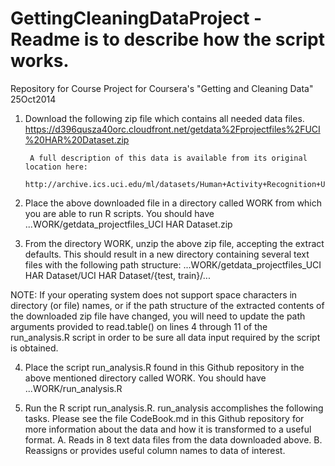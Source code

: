 GettingCleaningDataProject - Readme is to describe how the script works.
==========================
Repository for Course Project for Coursera's "Getting and Cleaning Data"
25Oct2014

1. Download the following zip file which contains all needed data files. 
        https://d396qusza40orc.cloudfront.net/getdata%2Fprojectfiles%2FUCI%20HAR%20Dataset.zip
        
        A full description of this data is available from its original location here:
              http://archive.ics.uci.edu/ml/datasets/Human+Activity+Recognition+Using+Smartphones
  
2. Place the above downloaded file in a directory called WORK from which you are able to run R scripts. You should have
...WORK/getdata_projectfiles_UCI HAR Dataset.zip

3. From the directory WORK, unzip the above zip file, accepting the extract defaults. This should result in a new directory
containing several text files with the following path structure:
...WORK/getdata_projectfiles_UCI HAR Dataset/UCI HAR Dataset/{test, train}/...

NOTE: If your operating system does not support space characters in directory (or file) names, or if the path structure of the
extracted contents of the downloaded zip file have changed, you will need to update the path arguments provided to read.table()
on lines 4 through 11 of the run_analysis.R script in order to be sure all data input required by the script is obtained.

4. Place the script run_analysis.R found in this Github repository in the above mentioned directory called WORK. You should have
...WORK/run_analysis.R

5. Run the R script run_analysis.R. run_analysis accomplishes the following tasks. Please see the file CodeBook.md in this
Github repository for more information about the data and how it is transformed to a useful format.
    A. Reads in 8 text data files from the data downloaded above. 
    B. Reassigns or provides useful column names to data of interest.
        

